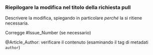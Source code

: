 ### <a name="summarize-the-change-in-the-pull-request-title"></a>Riepilogare la modifica nel titolo della richiesta pull

Descrivere la modifica, spiegando in particolare *perché* la si ritiene necessaria.

Corregge #Issue_Number (se necessario)

@Article_Author: verificare il contenuto (esaminando il tag di metadati `author`)